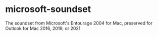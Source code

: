# microsoft-soundset
The soundset from Microsoft's Entourage 2004 for Mac, preserved for Outlook for Mac 2016, 2019, or 2021

